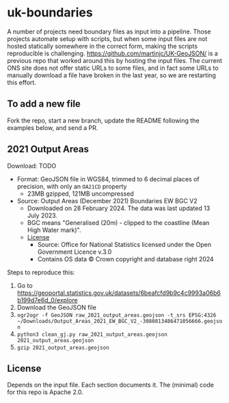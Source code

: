 # uk-boundaries

A number of projects need boundary files as input into a pipeline. Those projects automate setup with scripts, but when some input files are not hosted statically somewhere in the correct form, making the scripts reproducible is challenging. <https://github.com/martinjc/UK-GeoJSON/> is a previous repo that worked around this by hosting the input files. The current ONS site does not offer static URLs to some files, and in fact some URLs to manually download a file have broken in the last year, so we are restarting this effort.

## To add a new file

Fork the repo, start a new branch, update the README following the examples below, and send a PR.

## 2021 Output Areas

Download: TODO

- Format: GeoJSON file in WGS84, trimmed to 6 decimal places of precision, with only an `OA21CD` property
  - 23MB gzipped, 121MB uncompressed
- Source: Output Areas (December 2021) Boundaries EW BGC V2
  - Downloaded on 28 February 2024. The data was last updated 13 July 2023.
  - BGC means "Generalised (20m) - clipped to the coastline (Mean High Water mark)".
  - [License](https://www.ons.gov.uk/methodology/geography/licences)
    - Source: Office for National Statistics licensed under the Open Government Licence v.3.0
    - Contains OS data © Crown copyright and database right 2024

Steps to reproduce this:

1.  Go to <https://geoportal.statistics.gov.uk/datasets/6beafcfd9b9c4c9993a06b6b199d7e6d_0/explore>
2.  Download the GeoJSON file
3.  `ogr2ogr -f GeoJSON raw_2021_output_areas.geojson -t_srs EPSG:4326 ~/Downloads/Output_Areas_2021_EW_BGC_V2_-3080813486471056666.geojson`
4.  `python3 clean_gj.py raw_2021_output_areas.geojson 2021_output_areas.geojson`
5.  `gzip 2021_output_areas.geojson`

## License

Depends on the input file. Each section documents it. The (minimal) code for this repo is Apache 2.0.
